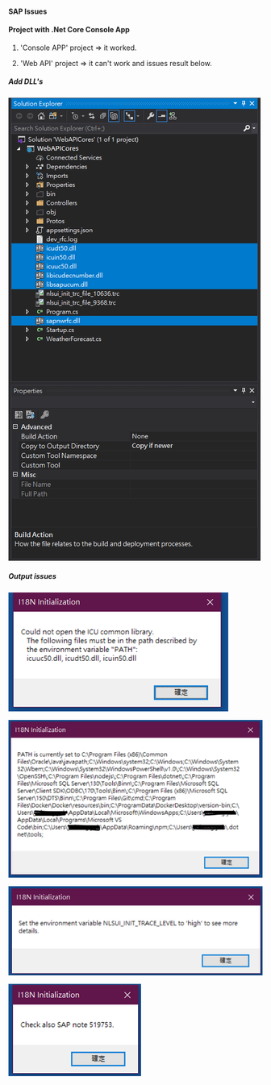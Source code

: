 #### SAP Issues

#### Project with .Net Core Console App

1. 'Console APP' project => it worked.

2. 'Web API' project => it can't work and issues result below.

##### Add DLL's

![alt tag](https://github.com/lastingyeh/sap-issues/blob/master/Issue-images/Sap-proj-issues.png)

##### Output issues

![alt tag](https://github.com/lastingyeh/sap-issues/blob/master/Issue-images/Sap-issues-01.png)

![alt tag](https://github.com/lastingyeh/sap-issues/blob/master/Issue-images/Sap-issues-02.png)

![alt tag](https://github.com/lastingyeh/sap-issues/blob/master/Issue-images/Sap-issues-03.png)

![alt tag](https://github.com/lastingyeh/sap-issues/blob/master/Issue-images/Sap-issues-04.png)